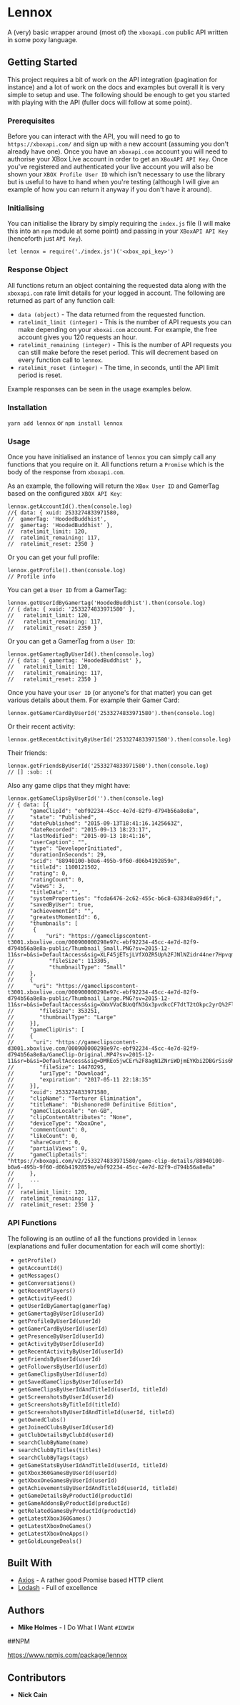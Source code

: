# Lennox
A (very) basic wrapper around (most of) the `xboxapi.com` public API written in some poxy language.

## Getting Started
This project requires a bit of work on the API integration (pagination for instance) and a lot of work on the docs and examples but overall it is very simple to setup and use. The following should be enough to get you started with playing with the API (fuller docs will follow at some point).

### Prerequisites
Before you can interact with the API, you will need to go to `https://xboxapi.com/` and sign up with a new account (assuming you don't already have one). Once you have an `xboxapi.com` account you will need to authorise your XBox Live account in order to get an `XBoxAPI API Key`. Once you've registered and authenticated your live account you will also be shown your `XBOX Profile User ID` which isn't necessary to use the library but is useful to have to hand when you're testing (although I will give an example of how you can return it anyway if you don't have it around).

### Initialising
You can initialise the library by simply requiring the `index.js` file (I will make this into an `npm` module at some point) and passing in your `XBoxAPI API Key` (henceforth just `API Key`).

```
let lennox = require('./index.js')('<xbox_api_key>')
```

### Response Object
All functions return an object containing the requested data along with the `xboxapi.com` rate limit details for your logged in account. The following are returned as part of any function call:

  * `data (object)` - The data returned from the requested function.
  * `ratelimit_limit (integer)` - This is the number of API requests you can make depending on your `xboxai.com` account. For example, the free account gives you 120 requests an hour.
  * `ratelimit_remaining (integer)` - This is the number of API requests you can still make before the reset period. This will decrement based on every function call to `lennox`.
  * `ratelimit_reset (integer)` - The time, in seconds, until the API limit period is reset.

Example responses can be seen in the usage examples below.

### Installation

`yarn add lennox` or `npm install lennox`

### Usage

Once you have initialised an instance of `lennox` you can simply call any functions that you require on it. All functions return a `Promise` which is the body of the response from `xboxapi.com`.

As an example, the following will return the `XBox User ID` and GamerTag based on the configured `XBOX API Key`:

```
lennox.getAccountId().then(console.log)
//{ data: { xuid: 2533274833971580,
//  gamerTag: 'HoodedBuddhist',
//  gamertag: 'HoodedBuddhist' },
//  ratelimit_limit: 120,
//  ratelimit_remaining: 117,
//  ratelimit_reset: 2350 }
```

Or you can get your full profile:

```
lennox.getProfile().then(console.log)
// Profile info
```

You can get a `User ID` from a GamerTag:

```
lennox.getUserIdByGamertag('HoodedBuddhist').then(console.log)
// { data: { xuid: '2533274833971580' },
//   ratelimit_limit: 120,
//   ratelimit_remaining: 117,
//   ratelimit_reset: 2350 }
```

Or you can get a GamerTag from a `User ID`:

```
lennox.getGamertagByUserId().then(console.log)
// { data: { gamertag: 'HoodedBuddhist' },
//   ratelimit_limit: 120,
//   ratelimit_remaining: 117,
//   ratelimit_reset: 2350 }
```

Once you have your `User ID` (or anyone's for that matter) you can get various details about them. For example their Gamer Card:

```
lennox.getGamerCardByUserId('2533274833971580').then(console.log)
```

Or their recent activity:

```
lennox.getRecentActivityByUserId('2533274833971580').then(console.log)
```

Their friends:

```
lennox.getFriendsByUserId('2533274833971580').then(console.log)
// [] :sob: :(
```

Also any game clips that they might have:

```
lennox.getGameClipsByUserId('').then(console.log)
// { data: [{
// 	   "gameClipId": "ebf92234-45cc-4e7d-82f9-d794b56a8e8a",
//     "state": "Published",
//     "datePublished": "2015-09-13T18:41:16.1425663Z",
//     "dateRecorded": "2015-09-13 18:23:17",
//     "lastModified": "2015-09-13 18:41:16",
//     "userCaption": "",
//     "type": "DeveloperInitiated",
//     "durationInSeconds": 29,
//     "scid": "88940100-b0a6-495b-9f60-d06b4192859e",
//     "titleId": 1100121502,
//     "rating": 0,
//     "ratingCount": 0,
//     "views": 3,
//     "titleData": "",
//     "systemProperties": "fcda6476-2c62-455c-b6c8-638348a89d6f;",
//     "savedByUser": true,
//     "achievementId": "",
//     "greatestMomentId": 6,
//     "thumbnails": [
//     	{
//        	"uri": "https://gameclipscontent-t3001.xboxlive.com/000900000298e97c-ebf92234-45cc-4e7d-82f9-d794b56a8e8a-public/Thumbnail_Small.PNG?sv=2015-12-11&sr=b&si=DefaultAccess&sig=XLF45jETsjLVfXOZR5Up%2FJNlNZidr44ner7Hpvqmjk8%3D",
//           "fileSize": 113305,
//           "thumbnailType": "Small"
//     },
//     {
//     	"uri": "https://gameclipscontent-t3001.xboxlive.com/000900000298e97c-ebf92234-45cc-4e7d-82f9-d794b56a8e8a-public/Thumbnail_Large.PNG?sv=2015-12-11&sr=b&si=DefaultAccess&sig=XWxVVaCBUoQfN3Gx3pvdkcCF7dtT2tOkpc2yrQ%2Fl8vg%3D",
//        "fileSize": 353251,
//        "thumbnailType": "Large"
//     }],
//     "gameClipUris": [
//     {
//     	"uri": "https://gameclipscontent-d3001.xboxlive.com/000900000298e97c-ebf92234-45cc-4e7d-82f9-d794b56a8e8a/GameClip-Original.MP4?sv=2015-12-11&sr=b&si=DefaultAccess&sig=DMREo5jwCEr%2F8agN1ZNriWDjmEYKbi2DBGrSis6MrCE%3D&__gda__=1494541115_e8404fc8e62377c65d799906468d1257",
//        "fileSize": 14470295,
//        "uriType": "Download",
//        "expiration": "2017-05-11 22:18:35"
//     }],
//     "xuid": 2533274833971580,
//     "clipName": "Torturer Elimination",
//     "titleName": "Dishonored® Definitive Edition",
//     "gameClipLocale": "en-GB",
//     "clipContentAttributes": "None",
//     "deviceType": "XboxOne",
//     "commentCount": 0,
//     "likeCount": 0,
//     "shareCount": 0,
//     "partialViews": 0,
//     "gameClipDetails": "https://xboxapi.com/v2/2533274833971580/game-clip-details/88940100-b0a6-495b-9f60-d06b4192859e/ebf92234-45cc-4e7d-82f9-d794b56a8e8a"
//     },
//     ...
// ],
//  ratelimit_limit: 120,
//  ratelimit_remaining: 117,
//  ratelimit_reset: 2350 }
```

### API Functions

The following is an outline of all the functions provided in `lennox` (explanations and fuller documentation for each will come shortly):

* `getProfile()`
* `getAccountId()`
* `getMessages()`
* `getConversations()`
* `getRecentPlayers()`
* `getActivityFeed()`
* `getUserIdByGamertag(gamerTag)`
* `getGamertagByUserId(userId)`
* `getProfileByUserId(userId)`
* `getGamerCardByUserId(userId)`
* `getPresenceByUserId(userId)`
* `getActivityByUserId(userId)`
* `getRecentActivityByUserId(userId)`
* `getFriendsByUserId(userId)`
* `getFollowersByUserId(userId)`
* `getGameClipsByUserId(userId)`
* `getSavedGameClipsByUserId(userId)`
* `getGameClipsByUserIdAndTitleId(userId, titleId)`
* `getScreenshotsByUserId(userId)`
* `getScreenshotsByTitleId(titleId)`
* `getScreenshotsByUserIdAndTitleId(userId, titleId)`
* `getOwnedClubs()`
* `getJoinedClubsByUserId(userId)`
* `getClubDetailsByClubId(userId)`
* `searchClubByName(name)`
* `searchClubByTitles(titles)`
* `searchClubByTags(tags)`
* `getGameStatsByUserIdAndTitleId(userId, titleId)`
* `getXbox360GamesByUserId(userId)`
* `getXboxOneGamesByUserId(userId)`
* `getAchievementsByUserIdAndTitleId(userId, titleId)`
* `getGameDetailsByProductId(productId)`
* `getGameAddonsByProductId(productId)`
* `getRelatedGamesByProductId(productId)`
* `getLatestXbox360Games()`
* `getLatestXboxOneGames()`
* `getLatestXboxOneApps()`
* `getGoldLoungeDeals()`

## Built With

* [Axios](https://github.com/mzabriskie/axios) - A rather good Promise based HTTP client
* [Lodash](https://github.com/lodash/lodash) - Full of excellence

## Authors

* **Mike Holmes** - I Do What I Want `#IDWIW`

##NPM

https://www.npmjs.com/package/lennox

## Contributors

* **Nick Cain**
